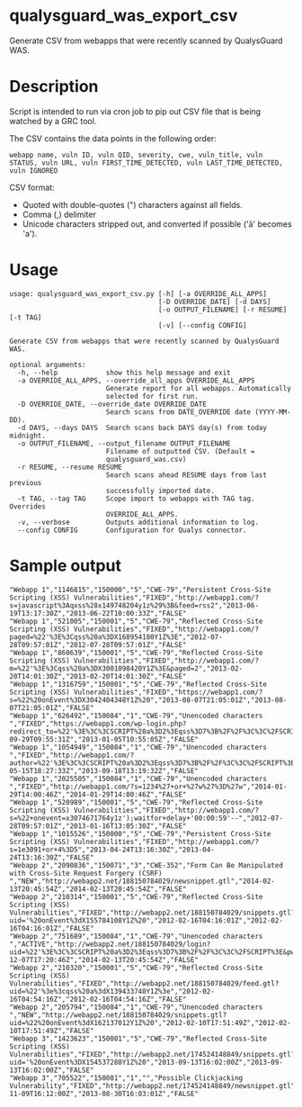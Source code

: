 qualysguard_was_export_csv
==========================

Generate CSV from webapps that were recently scanned by QualysGuard WAS.

Description
===========

Script is intended to run via cron job to pip out CSV file that is being watched by a GRC tool.

The CSV contains the data points in the following order:

    webapp name, vuln ID, vuln QID, severity, cwe, vuln_title, vuln STATUS, vuln URL, vuln FIRST_TIME_DETECTED, vuln LAST_TIME_DETECTED, vuln IGNORED

CSV format:
 * Quoted with double-quotes (") characters against all fields.
 * Comma (,) delimiter
 * Unicode characters stripped out, and converted if possible ('ā' becomes 'a').

Usage
=====

    usage: qualysguard_was_export_csv.py [-h] [-a OVERRIDE_ALL_APPS]
                                         [-D OVERRIDE_DATE] [-d DAYS]
                                         [-o OUTPUT_FILENAME] [-r RESUME] [-t TAG]
                                         [-v] [--config CONFIG]
    
    Generate CSV from webapps that were recently scanned by QualysGuard WAS.
    
    optional arguments:
      -h, --help            show this help message and exit
      -a OVERRIDE_ALL_APPS, --override_all_apps OVERRIDE_ALL_APPS
                            Generate report for all webapps. Automatically
                            selected for first run.
      -D OVERRIDE_DATE, --override_date OVERRIDE_DATE
                            Search scans from DATE_OVERRIDE date (YYYY-MM-DD).
      -d DAYS, --days DAYS  Search scans back DAYS day(s) from today midnight.
      -o OUTPUT_FILENAME, --output_filename OUTPUT_FILENAME
                            Filename of outputted CSV. (Default =
                            qualysguard_was.csv)
      -r RESUME, --resume RESUME
                            Search scans ahead RESUME days from last previous
                            successfully imported date.
      -t TAG, --tag TAG     Scope import to webapps with TAG tag. Overrides
                            OVERRIDE_ALL_APPS.
      -v, --verbose         Outputs additional information to log.
      --config CONFIG       Configuration for Qualys connector.

Sample output
=============

    "Webapp 1","1146815","150000","5","CWE-79","Persistent Cross-Site Scripting (XSS) Vulnerabilities","FIXED","http://webapp1.com/?s=javascript%3Aqxss%28x149748204y1z%29%3B&feed=rss2","2013-06-19T13:17:30Z","2013-06-22T10:00:33Z","FALSE"
    "Webapp 1","521005","150001","5","CWE-79","Reflected Cross-Site Scripting (XSS) Vulnerabilities","FIXED","http://webapp1.com/?paged=%22'%3E%3Cqss%20a%3DX168954180Y1Z%3E","2012-07-28T09:57:01Z","2012-07-28T09:57:01Z","FALSE"
    "Webapp 1","860639","150001","5","CWE-79","Reflected Cross-Site Scripting (XSS) Vulnerabilities","FIXED","http://webapp1.com/?m=%22'%3E%3Cqss%20a%3DX3001098420Y1Z%3E&paged=2","2013-02-20T14:01:30Z","2013-02-20T14:01:30Z","FALSE"
    "Webapp 1","1316759","150001","5","CWE-79","Reflected Cross-Site Scripting (XSS) Vulnerabilities","FIXED","https://webapp1.com/?s=%22%20onEvent%3DX3042404348Y1Z%20","2013-08-07T21:05:01Z","2013-08-07T21:05:01Z","FALSE"
    "Webapp 1","626492","150084","1","CWE-79","Unencoded characters ","FIXED","https://webapp1.com/wp-login.php?redirect_to=%22'%3E%3C%3CSCRIPT%20a%3D2%3Eqss%3D7%3B%2F%2F%3C%3C%2FSCRIPT%3E&reauth=1","2012-09-29T09:55:31Z","2013-01-05T10:55:05Z","FALSE"
    "Webapp 1","1054949","150084","1","CWE-79","Unencoded characters ","FIXED","http://webapp1.com/?author=%22'%3E%3C%3CSCRIPT%20a%3D2%3Eqss%3D7%3B%2F%2F%3C%3C%2FSCRIPT%3E&paged=2","2013-05-15T18:27:33Z","2013-09-18T13:19:32Z","FALSE"
    "Webapp 1","2025505","150084","1","CWE-79","Unencoded characters ","FIXED","http://webapp1.com/?s=1234%27+or+%27w%27%3D%27w","2014-01-29T14:00:46Z","2014-01-29T14:00:46Z","FALSE"
    "Webapp 1","520989","150001","5","CWE-79","Reflected Cross-Site Scripting (XSS) Vulnerabilities","FIXED","http://webapp1.com/?s=%22+onevent=x3074671764y1z');waitfor+delay+'00:00:59'--","2012-07-28T09:57:01Z","2013-01-16T13:05:30Z","FALSE"
    "Webapp 1","1015526","150000","5","CWE-79","Persistent Cross-Site Scripting (XSS) Vulnerabilities","FIXED","http://webapp1.com/?s=1e3091+or+4%3D5","2013-04-24T13:16:30Z","2013-04-24T13:16:30Z","FALSE"
    "Webapp 2","2090836","150071","3","CWE-352","Form Can Be Manipulated with Cross-Site Request Forgery (CSRF) ","NEW","http://webapp2.net/188150784029/newsnippet.gtl","2014-02-13T20:45:54Z","2014-02-13T20:45:54Z","FALSE"
    "Webapp 2","210314","150001","5","CWE-79","Reflected Cross-Site Scripting (XSS) Vulnerabilities","FIXED","http://webapp2.net/188150784029/snippets.gtl?uid='%20onEvent%3dX155784108Y1Z%20","2012-02-16T04:16:01Z","2012-02-16T04:16:01Z","FALSE"
    "Webapp 2","751689","150084","1","CWE-79","Unencoded characters ","ACTIVE","http://webapp2.net/188150784029/login?uid=%22'%3E%3C%3CSCRIPT%20a%3D2%3Eqss%3D7%3B%2F%2F%3C%3C%2FSCRIPT%3E&pw=password","2012-12-07T17:20:46Z","2014-02-13T20:45:54Z","FALSE"
    "Webapp 2","210320","150001","5","CWE-79","Reflected Cross-Site Scripting (XSS) Vulnerabilities","FIXED","http://webapp2.net/188150784029/feed.gtl?uid=%22'%3e%3cqss%20a%3dX139433740Y1Z%3e","2012-02-16T04:54:16Z","2012-02-16T04:54:16Z","FALSE"
    "Webapp 2","205794","150084","1","CWE-79","Unencoded characters ","NEW","http://webapp2.net/188150784029/snippets.gtl?uid=%22%20onEvent%3dX162137012Y1Z%20","2012-02-10T17:51:49Z","2012-02-10T17:51:49Z","FALSE"
    "Webapp 3","1423623","150001","5","CWE-79","Reflected Cross-Site Scripting (XSS) Vulnerabilities","FIXED","http://webapp2.net/174524148849/snippets.gtl?uid='%20onEvent%3DX154537288Y1Z%20","2013-09-13T16:02:00Z","2013-09-13T16:02:00Z","FALSE"
    "Webapp 3","705522","150081","1","","Possible Clickjacking Vulnerability","FIXED","http://webapp2.net/174524148849/newsnippet.gtl","2012-11-09T16:12:00Z","2013-08-30T16:03:01Z","FALSE"
